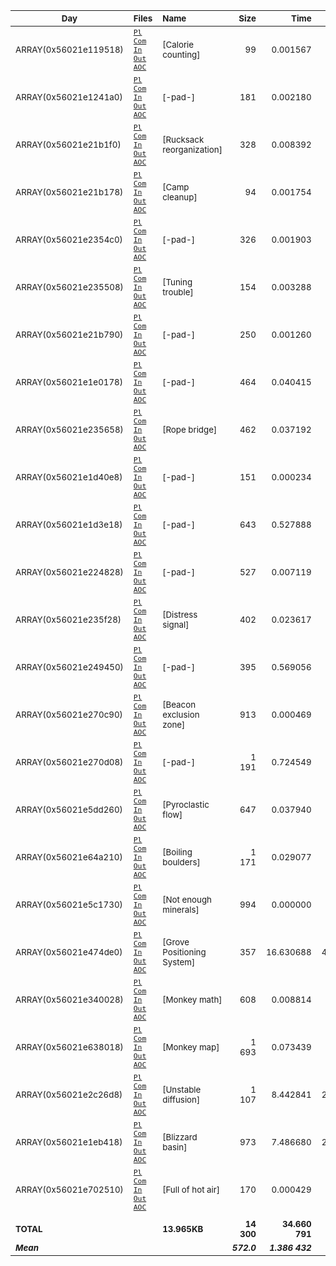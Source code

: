 
| <sub>Day</sub> | <sub>Files</sub> | <sub>Name</sub> | <sub>Size</sub> | <sub>Time</sub> | <sub>%age</sub> | <sub>Answer 1</sub> | <sub>Answer 2</sub> |
| -- | :-- | :-- | --: | --: | --: | --: | --: |
| <sub>ARRAY(0x56021e119518)</sub> | <sub>[`Pl`](pl/01.pl) [`Com`](nc/01.pl) [`In`](data/01.txt) [`Out`](out/01.txt) [`AOC`](https://adventofcode.com/2022/day/ARRAY(0x56021e119518))</sub> | <sub>[Calorie counting]</sub> | <sub>99</sub> | <sub>0.001567</sub> | <sub>0.005%</sub> | <sub>66 487</sub> | <sub>197 301</sub> |
| <sub>ARRAY(0x56021e1241a0)</sub> | <sub>[`Pl`](pl/02.pl) [`Com`](nc/02.pl) [`In`](data/02.txt) [`Out`](out/02.txt) [`AOC`](https://adventofcode.com/2022/day/ARRAY(0x56021e1241a0))</sub> | <sub>[-pad-]</sub> | <sub>181</sub> | <sub>0.002180</sub> | <sub>0.006%</sub> | <sub>14 827</sub> | <sub>13 889</sub> |
| <sub>ARRAY(0x56021e21b1f0)</sub> | <sub>[`Pl`](pl/03.pl) [`Com`](nc/03.pl) [`In`](data/03.txt) [`Out`](out/03.txt) [`AOC`](https://adventofcode.com/2022/day/ARRAY(0x56021e21b1f0))</sub> | <sub>[Rucksack reorganization]</sub> | <sub>328</sub> | <sub>0.008392</sub> | <sub>0.024%</sub> | <sub>8 243</sub> | <sub>2 631</sub> |
| <sub>ARRAY(0x56021e21b178)</sub> | <sub>[`Pl`](pl/04.pl) [`Com`](nc/04.pl) [`In`](data/04.txt) [`Out`](out/04.txt) [`AOC`](https://adventofcode.com/2022/day/ARRAY(0x56021e21b178))</sub> | <sub>[Camp cleanup]</sub> | <sub>94</sub> | <sub>0.001754</sub> | <sub>0.005%</sub> | <sub>450</sub> | <sub>837</sub> |
| <sub>ARRAY(0x56021e2354c0)</sub> | <sub>[`Pl`](pl/05.pl) [`Com`](nc/05.pl) [`In`](data/05.txt) [`Out`](out/05.txt) [`AOC`](https://adventofcode.com/2022/day/ARRAY(0x56021e2354c0))</sub> | <sub>[-pad-]</sub> | <sub>326</sub> | <sub>0.001903</sub> | <sub>0.005%</sub> | <sub>VCTFTJQCG</sub> | <sub>GCFGLDNJZ</sub> |
| <sub>ARRAY(0x56021e235508)</sub> | <sub>[`Pl`](pl/06.pl) [`Com`](nc/06.pl) [`In`](data/06.txt) [`Out`](out/06.txt) [`AOC`](https://adventofcode.com/2022/day/ARRAY(0x56021e235508))</sub> | <sub>[Tuning trouble]</sub> | <sub>154</sub> | <sub>0.003288</sub> | <sub>0.009%</sub> | <sub>1 238</sub> | <sub>3 037</sub> |
| <sub>ARRAY(0x56021e21b790)</sub> | <sub>[`Pl`](pl/07.pl) [`Com`](nc/07.pl) [`In`](data/07.txt) [`Out`](out/07.txt) [`AOC`](https://adventofcode.com/2022/day/ARRAY(0x56021e21b790))</sub> | <sub>[-pad-]</sub> | <sub>250</sub> | <sub>0.001260</sub> | <sub>0.004%</sub> | <sub>1 443 806</sub> | <sub>942 298</sub> |
| <sub>ARRAY(0x56021e1e0178)</sub> | <sub>[`Pl`](pl/08.pl) [`Com`](nc/08.pl) [`In`](data/08.txt) [`Out`](out/08.txt) [`AOC`](https://adventofcode.com/2022/day/ARRAY(0x56021e1e0178))</sub> | <sub>[-pad-]</sub> | <sub>464</sub> | <sub>0.040415</sub> | <sub>0.117%</sub> | <sub>1 708</sub> | <sub>504 000</sub> |
| <sub>ARRAY(0x56021e235658)</sub> | <sub>[`Pl`](pl/09.pl) [`Com`](nc/09.pl) [`In`](data/09.txt) [`Out`](out/09.txt) [`AOC`](https://adventofcode.com/2022/day/ARRAY(0x56021e235658))</sub> | <sub>[Rope bridge]</sub> | <sub>462</sub> | <sub>0.037192</sub> | <sub>0.107%</sub> | <sub>5 883</sub> | <sub>2 367</sub> |
| <sub>ARRAY(0x56021e1d40e8)</sub> | <sub>[`Pl`](pl/10.pl) [`Com`](nc/10.pl) [`In`](data/10.txt) [`Out`](out/10.txt) [`AOC`](https://adventofcode.com/2022/day/ARRAY(0x56021e1d40e8))</sub> | <sub>[-pad-]</sub> | <sub>151</sub> | <sub>0.000234</sub> | <sub>0.001%</sub> | <sub>16 020</sub> | <sub>ECZUZALR</sub> |
| <sub>ARRAY(0x56021e1d3e18)</sub> | <sub>[`Pl`](pl/11.pl) [`Com`](nc/11.pl) [`In`](data/11.txt) [`Out`](out/11.txt) [`AOC`](https://adventofcode.com/2022/day/ARRAY(0x56021e1d3e18))</sub> | <sub>[-pad-]</sub> | <sub>643</sub> | <sub>0.527888</sub> | <sub>1.523%</sub> | <sub>117 624</sub> | <sub>16 792 940 265</sub> |
| <sub>ARRAY(0x56021e224828)</sub> | <sub>[`Pl`](pl/12.pl) [`Com`](nc/12.pl) [`In`](data/12.txt) [`Out`](out/12.txt) [`AOC`](https://adventofcode.com/2022/day/ARRAY(0x56021e224828))</sub> | <sub>[-pad-]</sub> | <sub>527</sub> | <sub>0.007119</sub> | <sub>0.021%</sub> | <sub>412</sub> | <sub>402</sub> |
| <sub>ARRAY(0x56021e235f28)</sub> | <sub>[`Pl`](pl/13.pl) [`Com`](nc/13.pl) [`In`](data/13.txt) [`Out`](out/13.txt) [`AOC`](https://adventofcode.com/2022/day/ARRAY(0x56021e235f28))</sub> | <sub>[Distress signal]</sub> | <sub>402</sub> | <sub>0.023617</sub> | <sub>0.068%</sub> | <sub>6 428</sub> | <sub>22 464</sub> |
| <sub>ARRAY(0x56021e249450)</sub> | <sub>[`Pl`](pl/14.pl) [`Com`](nc/14.pl) [`In`](data/14.txt) [`Out`](out/14.txt) [`AOC`](https://adventofcode.com/2022/day/ARRAY(0x56021e249450))</sub> | <sub>[-pad-]</sub> | <sub>395</sub> | <sub>0.569056</sub> | <sub>1.642%</sub> | <sub>795</sub> | <sub>30 214</sub> |
| <sub>ARRAY(0x56021e270c90)</sub> | <sub>[`Pl`](pl/15.pl) [`Com`](nc/15.pl) [`In`](data/15.txt) [`Out`](out/15.txt) [`AOC`](https://adventofcode.com/2022/day/ARRAY(0x56021e270c90))</sub> | <sub>[Beacon exclusion zone]</sub> | <sub>913</sub> | <sub>0.000469</sub> | <sub>0.001%</sub> | <sub>5 688 618</sub> | <sub>12 625 383 204 261</sub> |
| <sub>ARRAY(0x56021e270d08)</sub> | <sub>[`Pl`](pl/16.pl) [`Com`](nc/16.pl) [`In`](data/16.txt) [`Out`](out/16.txt) [`AOC`](https://adventofcode.com/2022/day/ARRAY(0x56021e270d08))</sub> | <sub>[-pad-]</sub> | <sub>1 191</sub> | <sub>0.724549</sub> | <sub>2.090%</sub> | <sub>1 940</sub> | <sub>2 469</sub> |
| <sub>ARRAY(0x56021e5dd260)</sub> | <sub>[`Pl`](pl/17.pl) [`Com`](nc/17.pl) [`In`](data/17.txt) [`Out`](out/17.txt) [`AOC`](https://adventofcode.com/2022/day/ARRAY(0x56021e5dd260))</sub> | <sub>[Pyroclastic flow]</sub> | <sub>647</sub> | <sub>0.037940</sub> | <sub>0.109%</sub> | <sub>3 153</sub> | <sub>1 553 665 689 155</sub> |
| <sub>ARRAY(0x56021e64a210)</sub> | <sub>[`Pl`](pl/18.pl) [`Com`](nc/18.pl) [`In`](data/18.txt) [`Out`](out/18.txt) [`AOC`](https://adventofcode.com/2022/day/ARRAY(0x56021e64a210))</sub> | <sub>[Boiling boulders]</sub> | <sub>1 171</sub> | <sub>0.029077</sub> | <sub>0.084%</sub> | <sub>4 370</sub> | <sub>2 458</sub> |
| <sub>ARRAY(0x56021e5c1730)</sub> | <sub>[`Pl`](pl/19.pl) [`Com`](nc/19.pl) [`In`](data/19.txt) [`Out`](out/19.txt) [`AOC`](https://adventofcode.com/2022/day/ARRAY(0x56021e5c1730))</sub> | <sub>[Not enough minerals]</sub> | <sub>994</sub> | <sub>0.000000</sub> | <sub>0.000%</sub> | <sub>1 264</sub> | <sub>13 475</sub> |
| <sub>ARRAY(0x56021e474de0)</sub> | <sub>[`Pl`](pl/20.pl) [`Com`](nc/20.pl) [`In`](data/20.txt) [`Out`](out/20.txt) [`AOC`](https://adventofcode.com/2022/day/ARRAY(0x56021e474de0))</sub> | <sub>[Grove Positioning System]</sub> | <sub>357</sub> | <sub>16.630688</sub> | <sub>47.981%</sub> | <sub>4 914</sub> | <sub>7 973 051 839 072</sub> |
| <sub>ARRAY(0x56021e340028)</sub> | <sub>[`Pl`](pl/21.pl) [`Com`](nc/21.pl) [`In`](data/21.txt) [`Out`](out/21.txt) [`AOC`](https://adventofcode.com/2022/day/ARRAY(0x56021e340028))</sub> | <sub>[Monkey math]</sub> | <sub>608</sub> | <sub>0.008814</sub> | <sub>0.025%</sub> | <sub>168 502 451 381 566</sub> | <sub>3 343 167 719 435</sub> |
| <sub>ARRAY(0x56021e638018)</sub> | <sub>[`Pl`](pl/22.pl) [`Com`](nc/22.pl) [`In`](data/22.txt) [`Out`](out/22.txt) [`AOC`](https://adventofcode.com/2022/day/ARRAY(0x56021e638018))</sub> | <sub>[Monkey map]</sub> | <sub>1 693</sub> | <sub>0.073439</sub> | <sub>0.212%</sub> | <sub>80 392</sub> | <sub>19 534</sub> |
| <sub>ARRAY(0x56021e2c26d8)</sub> | <sub>[`Pl`](pl/23.pl) [`Com`](nc/23.pl) [`In`](data/23.txt) [`Out`](out/23.txt) [`AOC`](https://adventofcode.com/2022/day/ARRAY(0x56021e2c26d8))</sub> | <sub>[Unstable diffusion]</sub> | <sub>1 107</sub> | <sub>8.442841</sub> | <sub>24.358%</sub> | <sub>4 005</sub> | <sub>1 008</sub> |
| <sub>ARRAY(0x56021e1eb418)</sub> | <sub>[`Pl`](pl/24.pl) [`Com`](nc/24.pl) [`In`](data/24.txt) [`Out`](out/24.txt) [`AOC`](https://adventofcode.com/2022/day/ARRAY(0x56021e1eb418))</sub> | <sub>[Blizzard basin]</sub> | <sub>973</sub> | <sub>7.486680</sub> | <sub>21.600%</sub> | <sub>290</sub> | <sub>842</sub> |
| <sub>ARRAY(0x56021e702510)</sub> | <sub>[`Pl`](pl/25.pl) [`Com`](nc/25.pl) [`In`](data/25.txt) [`Out`](out/25.txt) [`AOC`](https://adventofcode.com/2022/day/ARRAY(0x56021e702510))</sub> | <sub>[Full of hot air]</sub> | <sub>170</sub> | <sub>0.000429</sub> | <sub>0.001%</sub> | <sub>2=001=-2=--0212-22-2</sub> | |
| | | | | | | | |
| <sub>**TOTAL**</sub> | | <sub>**13.965KB**</sub> | <sub>**14 300**</sub> | <sub>**34.660 791**</sub> | | | |
| <sub>***Mean***</sub> | | | <sub>***572.0***</sub> | <sub>***1.386 432***</sub> | | | |

